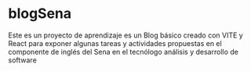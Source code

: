 # blogSena
Este es un proyecto de aprendizaje es un Blog básico creado con VITE y React para exponer algunas tareas y actividades propuestas en el componente de inglés del Sena en el tecnólogo análisis y desarrollo de software
